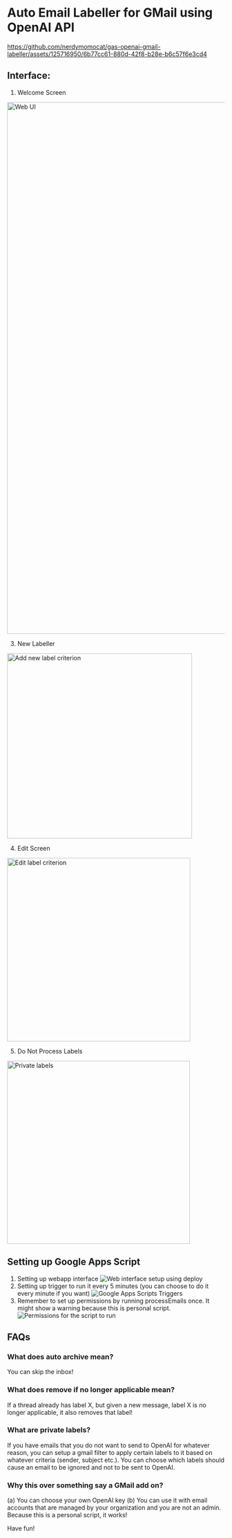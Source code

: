 # Auto Email Labeller for GMail using OpenAI API

https://github.com/nerdymomocat/gas-openai-gmail-labeller/assets/125716950/6b77cc61-880d-42f8-b28e-b6c57f6e3cd4


## Interface:
1. Welcome Screen
<img width="1229" alt="Web UI" src="https://github.com/nerdymomocat/gas-openai-gmail-labeller/assets/125716950/b50daadd-508c-413b-bbb0-a76580fad9f4">

3. New Labeller
<img width="428" alt="Add new label criterion" src="https://github.com/nerdymomocat/gas-openai-gmail-labeller/assets/125716950/bdc3c87a-7b9f-4f2c-b2d2-c64f44fb844a">

4. Edit Screen
<img width="424" alt="Edit label criterion" src="https://github.com/nerdymomocat/gas-openai-gmail-labeller/assets/125716950/7660b861-2f24-4ca0-8a01-3b35c4fb0a88">

5. Do Not Process Labels
<img width="423" alt="Private labels" src="https://github.com/nerdymomocat/gas-openai-gmail-labeller/assets/125716950/c3a1d991-8c55-47b4-8a11-9e50a432864f">

## Setting up Google Apps Script
1. Setting up webapp interface
![Web interface setup using deploy](https://github.com/nerdymomocat/gas-openai-gmail-labeller/assets/125716950/826381e0-299d-4e05-9336-8b4076c1fc24)
2. Setting up trigger to run it every 5 minutes (you can choose to do it every minute if you want)
![Google Apps Scripts Triggers](https://github.com/nerdymomocat/gas-openai-gmail-labeller/assets/125716950/09f94f0b-d36c-4fc4-88b6-b0a9cdca2fe7)
3. Remember to set up permissions by running processEmails once. It might show a warning because this is personal script.
![Permissions for the script to run](https://github.com/nerdymomocat/gas-openai-gmail-labeller/assets/125716950/1b7386f1-3818-456b-ac0a-d571ca1c1369)


## FAQs
### What does auto archive mean?
You can skip the inbox!

### What does remove if no longer applicable mean?
If a thread already has label X, but given a new message, label X is no longer applicable, it also removes that label!

### What are private labels?
If you have emails that you do not want to send to OpenAI for whatever reason, you can setup a gmail filter to apply certain labels to it based on whatever criteria (sender, subject etc.). You can choose which labels should cause an email to be ignored and not to be sent to OpenAI.

### Why this over something say a GMail add on?
(a) You can choose your own OpenAI key
(b) You can use it with email accounts that are managed by your organization and you are not an admin. Because this is a personal script, it works!

Have fun!





